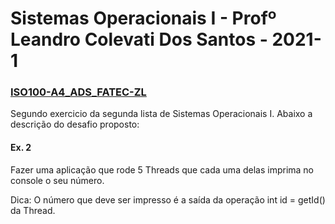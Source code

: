 # Sistemas Operacionais I - Profº Leandro Colevati Dos Santos - 2021-1

### [ISO100-A4_ADS_FATEC-ZL](https://github.com/CTRLMarcws/ISO100-A4_ADS_FATEC-ZL)

Segundo exercicio da segunda lista de Sistemas Operacionais I. Abaixo a descrição do desafio proposto:

#### Ex. 2
Fazer uma aplicação que rode 5 Threads que cada uma delas imprima no console o seu número.

Dica: O número que deve ser impresso é a saída da operação int id = getId() da Thread.
